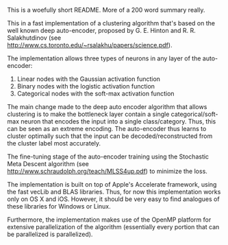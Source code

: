This is a woefully short README.  More of a 200 word summary really.  

This in a fast implementation of a clustering algorithm that's based on the well known deep auto-encoder, proposed by G. E. Hinton and R. R. Salakhutdinov (see http://www.cs.toronto.edu/~rsalakhu/papers/science.pdf).

The implementation allows three types of neurons in any layer of the auto-encoder:
1.  Linear nodes with the Gaussian activation function
2.  Binary nodes with the logistic activation function
3.  Categorical nodes with the soft-max activation function

The main change made to the deep auto encoder algorithm that allows clustering is to make the bottleneck layer contain a single categorical/soft-max neuron that encodes the input into a single class/category.  Thus, this can be seen as an extreme encoding.  The auto-encoder thus learns to cluster optimally such that the input can be decoded/reconstructed from the cluster label most accurately.

The fine-tuning stage of the auto-encoder training using the Stochastic Meta Descent algorithm (see http://www.schraudolph.org/teach/MLSS4up.pdf) to minimize the loss.  

The implementation is built on top of Apple's Accelerate framework, using the fast vecLib and BLAS libraries. Thus, for now this implementation works only on OS X and iOS.  However, it should be very easy to find analogues of these libraries for Windows or Linux.

Furthermore, the implementation makes use of the OpenMP platform for extensive parallelization of the algorithm (essentially every portion that can be parallelized is parallelized).